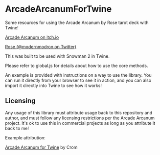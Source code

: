 # ArcadeArcanumForTwine
Some resources for using the Arcade Arcanum by Rose tarot deck with Twine!

[Arcade Arcanum on itch.io](https://modernmodron.itch.io/the-arcade-arcanum)

[Rose (@modernmodron on Twitter)](https://twitter.com/modernmodron)

This was built to be used with Snowman 2 in Twine.

Please refer to global.js for details about how to use the core methods.

An example is provided with instructions on a way to use the library.  You can run it directly from your browser to see it in action, and you can also import it directly into Twine to see how it works!

## Licensing

Any usage of this library must attribute usage back to this repository and author, and must follow any licensing restrictions per the Arcade Arcanum project.  It's ok to use this in commercial projects as long as you attribute it back to me!

Example attribution:

[Arcade Arcanum for Twine](https://github.com/vahnj/ArcadeArcanumForTwine) by Crom
